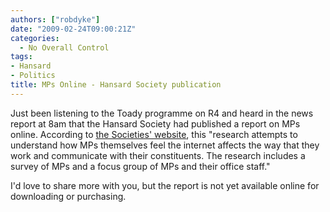 ```yaml
---
authors: ["robdyke"]
date: "2009-02-24T09:00:21Z"
categories:
  - No Overall Control
tags:
- Hansard
- Politics
title: MPs Online - Hansard Society publication
---
```

Just been listening to the Toady programme on R4 and heard in the news report at 8am that the Hansard Society had published a report on MPs online. According to [the Societies' website](http://hansardsociety.org.uk/blogs/edemocracy/archive/2009/01/28/mps-online.aspx "Hansard Society Blog"), this "research attempts to understand how MPs themselves feel the internet affects the way that they work and communicate with their constituents. The research includes a survey of MPs and a focus group of MPs and their office staff."

I'd love to share more with you, but the report is not yet available online for downloading or purchasing.